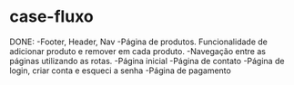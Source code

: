 # case-fluxo

DONE:
-Footer, Header, Nav
-Página de produtos. Funcionalidade de adicionar produto e remover em cada produto.
-Navegação entre as páginas utilizando as rotas.
-Página inicial
-Página de contato
-Página de login, criar conta e esqueci a senha
-Página de pagamento
